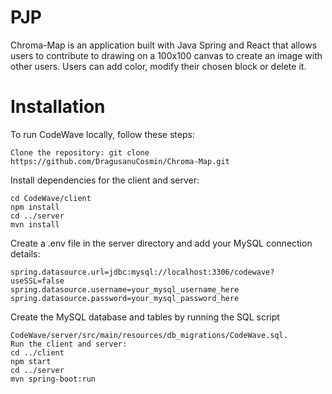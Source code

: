 # PJP
Chroma-Map is an application built with Java Spring and React that allows users to contribute to drawing on a 100x100 canvas to create an image with other users.
Users can add color, modify their chosen block or delete it.
# Installation
To run CodeWave locally, follow these steps:
```
Clone the repository: git clone https://github.com/DragusanuCosmin/Chroma-Map.git
```
Install dependencies for the client and server:
```
cd CodeWave/client
npm install
cd ../server
mvn install
```
Create a .env file in the server directory and add your MySQL connection details:
```
spring.datasource.url=jdbc:mysql://localhost:3306/codewave?useSSL=false
spring.datasource.username=your_mysql_username_here
spring.datasource.password=your_mysql_password_here
```
Create the MySQL database and tables by running the SQL script 
```
CodeWave/server/src/main/resources/db_migrations/CodeWave.sql.
Run the client and server:
cd ../client
npm start
cd ../server
mvn spring-boot:run
```
